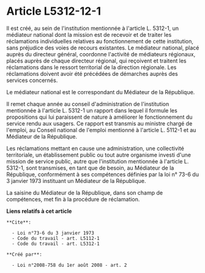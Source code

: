 # Article L5312-12-1

Il est créé, au sein de l'institution mentionnée à l'article L. 5312-1, un médiateur national dont la mission est de recevoir
et de traiter les réclamations individuelles relatives au fonctionnement de cette institution, sans préjudice des voies de
recours existantes. Le médiateur national, placé auprès du directeur général, coordonne l'activité de médiateurs régionaux,
placés auprès de chaque directeur régional, qui reçoivent et traitent les réclamations dans le ressort territorial de la
direction régionale. Les réclamations doivent avoir été précédées de démarches auprès des services concernés. 

Le médiateur national est le correspondant du Médiateur de la République. 

Il remet chaque année au conseil d'administration de l'institution mentionnée à l'article L. 5312-1 un rapport dans lequel il
formule les propositions qui lui paraissent de nature à améliorer le fonctionnement du service rendu aux usagers. Ce rapport
est transmis au ministre chargé de l'emploi, au Conseil national de l'emploi mentionné à l'article L. 5112-1 et au Médiateur
de la République. 

Les réclamations mettant en cause une administration, une collectivité territoriale, un établissement public ou tout autre
organisme investi d'une mission de service public, autre que l'institution mentionnée à l'article L. 5312-1, sont transmises,
en tant que de besoin, au Médiateur de la République, conformément à ses compétences définies par la loi n° 73-6 du 3 janvier
1973 instituant un Médiateur de la République. 

La saisine du Médiateur de la République, dans son champ de compétences, met fin à la procédure de réclamation.

**Liens relatifs à cet article**

	**Cite**:

	  - Loi n°73-6 du 3 janvier 1973
	  - Code du travail - art. L5112-1
	  - Code du travail - art. L5312-1

	**Créé par**:

	  - Loi n°2008-758 du 1er août 2008 - art. 2
